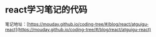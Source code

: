 # react学习笔记的代码

笔记地址：[https://mouday.github.io/coding-tree/#/blog/react/atguigu-react](https://mouday.github.io/coding-tree/#/blog/react/atguigu-react)



